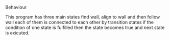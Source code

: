 Behaviour

This program has three main states find wall, align to wall and then follow wall each of them is connected to each other by transition states if the condition of one state is fulfilled then the state becomes true and next state is exicuted. 
